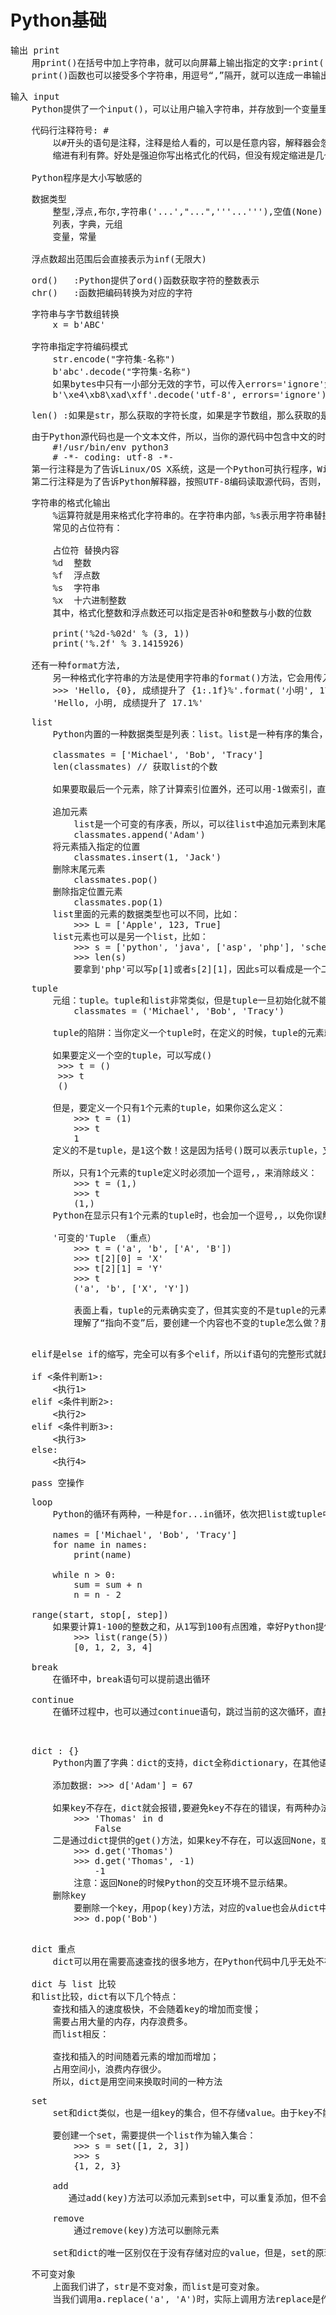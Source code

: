 # Python基础

<pre>
输出 print
    用print()在括号中加上字符串，就可以向屏幕上输出指定的文字:print('hello, world')
    print()函数也可以接受多个字符串，用逗号“,”隔开，就可以连成一串输出：print('The quick brown fox', 'jumps over', 'the lazy dog')
</pre>

<pre>
输入 input
    Python提供了一个input()，可以让用户输入字符串，并存放到一个变量里：name = input()
</pre>

<pre>
    代码行注释符号: #
        以#开头的语句是注释，注释是给人看的，可以是任意内容，解释器会忽略掉注释。其他每一行都是一个语句，当语句以冒号:结尾时，缩进的语句视为代码块。
        缩进有利有弊。好处是强迫你写出格式化的代码，但没有规定缩进是几个空格还是Tab。按照约定俗成的管理，应该始终坚持使用4个空格的缩进  
    
    Python程序是大小写敏感的
</pre>

<pre>
    数据类型
        整型,浮点,布尔,字符串('...',"...",'''...'''),空值(None)
        列表，字典，元组
        变量，常量
    
    浮点数超出范围后会直接表示为inf(无限大)
</pre>

<pre>
    ord()   :Python提供了ord()函数获取字符的整数表示 
    chr()   :函数把编码转换为对应的字符
</pre>

<pre>
    字符串与字节数组转换
        x = b'ABC'
    
    字符串指定字符编码模式
        str.encode("字符集-名称")
        b'abc'.decode("字符集-名称")
        如果bytes中只有一小部分无效的字节，可以传入errors='ignore'忽略错误的字节：
        b'\xe4\xb8\xad\xff'.decode('utf-8', errors='ignore')
</pre>

<pre>
    len() :如果是str，那么获取的字符长度，如果是字节数组，那么获取的是字节长度
</pre>

<pre>
    由于Python源代码也是一个文本文件，所以，当你的源代码中包含中文的时候，在保存源代码时，就需要务必指定保存为UTF-8编码。当Python解释器读取源代码时，为了让它按UTF-8编码读取，我们通常在文件开头写上这两行：
        #!/usr/bin/env python3
        # -*- coding: utf-8 -*-
    第一行注释是为了告诉Linux/OS X系统，这是一个Python可执行程序，Windows系统会忽略这个注释；
    第二行注释是为了告诉Python解释器，按照UTF-8编码读取源代码，否则，你在源代码中写的中文输出可能会有乱码。
</pre>

<pre>
    字符串的格式化输出
        %运算符就是用来格式化字符串的。在字符串内部，%s表示用字符串替换，%d表示用整数替换，有几个%?占位符，后面就跟几个变量或者值，顺序要对应好。如果只有一个%?，括号可以省略。
        常见的占位符有：

        占位符	替换内容
        %d	整数
        %f	浮点数
        %s	字符串
        %x	十六进制整数
        其中，格式化整数和浮点数还可以指定是否补0和整数与小数的位数
    
        print('%2d-%02d' % (3, 1))
        print('%.2f' % 3.1415926)
    
    还有一种format方法,
        另一种格式化字符串的方法是使用字符串的format()方法，它会用传入的参数依次替换字符串内的占位符{0}、{1}……，不过这种方式写起来比%要麻烦得多：
        >>> 'Hello, {0}, 成绩提升了 {1:.1f}%'.format('小明', 17.125)
        'Hello, 小明, 成绩提升了 17.1%'
</pre>


<pre>
    list
        Python内置的一种数据类型是列表：list。list是一种有序的集合，可以随时添加和删除其中的元素。
     
        classmates = ['Michael', 'Bob', 'Tracy']
        len(classmates) // 获取list的个数
        
        如果要取最后一个元素，除了计算索引位置外，还可以用-1做索引，直接获取最后一个元素：即 classmates[-1]
        
        追加元素
            list是一个可变的有序表，所以，可以往list中追加元素到末尾
            classmates.append('Adam')
        将元素插入指定的位置
            classmates.insert(1, 'Jack')
        删除末尾元素
            classmates.pop()
        删除指定位置元素
            classmates.pop(1)   
        list里面的元素的数据类型也可以不同，比如：
            >>> L = ['Apple', 123, True]
        list元素也可以是另一个list，比如：
            >>> s = ['python', 'java', ['asp', 'php'], 'scheme']
            >>> len(s)
            要拿到'php'可以写p[1]或者s[2][1]，因此s可以看成是一个二维数组，类似的还有三维、四维……数组，不过很少用到             
</pre>

<pre>
    tuple
        元组：tuple。tuple和list非常类似，但是tuple一旦初始化就不能修改，比如同样是列出同学的名字：
            classmates = ('Michael', 'Bob', 'Tracy')
        
        tuple的陷阱：当你定义一个tuple时，在定义的时候，tuple的元素就必须被确定下来

        如果要定义一个空的tuple，可以写成()
         >>> t = ()
         >>> t
         ()
         
        但是，要定义一个只有1个元素的tuple，如果你这么定义：
            >>> t = (1)
            >>> t
            1           
        定义的不是tuple，是1这个数！这是因为括号()既可以表示tuple，又可以表示数学公式中的小括号，这就产生了歧义，因此，Python规定，这种情况下，按小括号进行计算，计算结果自然是1。

        所以，只有1个元素的tuple定义时必须加一个逗号,，来消除歧义：
            >>> t = (1,)
            >>> t
            (1,)
        Python在显示只有1个元素的tuple时，也会加一个逗号,，以免你误解成数学计算意义上的括号
        
        '可变的'Tuple （重点）
            >>> t = ('a', 'b', ['A', 'B'])
            >>> t[2][0] = 'X'
            >>> t[2][1] = 'Y'
            >>> t
            ('a', 'b', ['X', 'Y'])
            
            表面上看，tuple的元素确实变了，但其实变的不是tuple的元素，而是list的元素。tuple一开始指向的list并没有改成别的list，所以，tuple所谓的“不变”是说，tuple的每个元素，指向永远不变。即指向'a'，就不能改成指向'b'，指向一个list，就不能改成指向其他对象，但指向的这个list本身是可变的！
            理解了“指向不变”后，要创建一个内容也不变的tuple怎么做？那就必须保证tuple的每一个元素本身也不能变。
            
</pre>

<pre>
    elif是else if的缩写，完全可以有多个elif，所以if语句的完整形式就是：
    
    if <条件判断1>:
        <执行1>
    elif <条件判断2>:
        <执行2>
    elif <条件判断3>:
        <执行3>
    else:
        <执行4>   
</pre>

<pre>
    pass 空操作
</pre>

<pre>
    loop
        Python的循环有两种，一种是for...in循环，依次把list或tuple中的每个元素迭代出来，看例子：

        names = ['Michael', 'Bob', 'Tracy']
        for name in names:
            print(name)
            
        while n > 0:
            sum = sum + n
            n = n - 2    
            
    range(start, stop[, step])
        如果要计算1-100的整数之和，从1写到100有点困难，幸好Python提供一个range()函数，可以生成一个整数序列，再通过list()函数可以转换为list。比如range(5)生成的序列是从0开始小于5的整数：
            >>> list(range(5))
            [0, 1, 2, 3, 4]       
    
    break
        在循环中，break语句可以提前退出循环  
         
    continue
        在循环过程中，也可以通过continue语句，跳过当前的这次循环，直接开始下一次循环
        
                    
</pre>

<pre>
    dict : {}
        Python内置了字典：dict的支持，dict全称dictionary，在其他语言中也称为map，使用键-值（key-value）存储，具有极快的查找速度。
        
        添加数据: >>> d['Adam'] = 67
        
        如果key不存在，dict就会报错,要避免key不存在的错误，有两种办法，一是通过in判断key是否存在：
            >>> 'Thomas' in d
                False
        二是通过dict提供的get()方法，如果key不存在，可以返回None，或者自己指定的value：
            >>> d.get('Thomas')
            >>> d.get('Thomas', -1)
                -1
            注意：返回None的时候Python的交互环境不显示结果。
        删除key
            要删除一个key，用pop(key)方法，对应的value也会从dict中删除：
            >>> d.pop('Bob')
                    
</pre>

<pre>
    dict 重点
        dict可以用在需要高速查找的很多地方，在Python代码中几乎无处不在，正确使用dict非常重要，需要牢记的第一条就是dict的key必须是不可变对象。

    dict 与 list 比较
    和list比较，dict有以下几个特点：
        查找和插入的速度极快，不会随着key的增加而变慢；
        需要占用大量的内存，内存浪费多。
        而list相反：
        
        查找和插入的时间随着元素的增加而增加；
        占用空间小，浪费内存很少。
        所以，dict是用空间来换取时间的一种方法
</pre>

<pre>
    set
        set和dict类似，也是一组key的集合，但不存储value。由于key不能重复，所以，在set中，没有重复的key。
        
        要创建一个set，需要提供一个list作为输入集合：
            >>> s = set([1, 2, 3])
            >>> s
            {1, 2, 3}
        
        add
           通过add(key)方法可以添加元素到set中，可以重复添加，但不会有效果
           
        remove
            通过remove(key)方法可以删除元素
            
        set和dict的唯一区别仅在于没有存储对应的value，但是，set的原理和dict一样，所以，同样不可以放入可变对象，因为无法判断两个可变对象是否相等，也就无法保证set内部“不会有重复元素”。试试把list放入set，看看是否会报错。            
</pre>

<pre>
    不可变对象
        上面我们讲了，str是不变对象，而list是可变对象。
        当我们调用a.replace('a', 'A')时，实际上调用方法replace是作用在字符串对象'abc'上的，而这个方法虽然名字叫replace，但却没有改变字符串'abc'的内容。相反，replace方法创建了一个新字符串'Abc'并返回，如果我们用变量b指向该新字符串，就容易理解了，变量a仍指向原有的字符串'abc'，但变量b却指向新字符串'Abc'了
</pre>